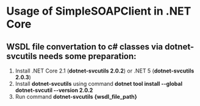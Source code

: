 ﻿# Usage of SimpleSOAPClient in .NET Core

## WSDL file convertation to c# classes via **dotnet-svcutils** needs some preparation:
1. Install .NET Core 2.1 (**dotnet-svcutils 2.0.2**) or .NET 5 (**dotnet-svcutils 2.0.3**)
2. Install **dotnet-svcutils** using command **dotnet tool install --global dotnet-svcutil --version 2.0.2**
2. Run command **dotnet-svcutils {wsdl_file_path}**